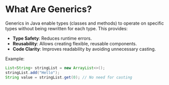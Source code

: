 # What Are Generics?

Generics in Java enable types (classes and methods) to operate on specific types without being rewritten for each type. This provides:
- **Type Safety**: Reduces runtime errors.
- **Reusability**: Allows creating flexible, reusable components.
- **Code Clarity**: Improves readability by avoiding unnecessary casting.

Example:
```java
List<String> stringList = new ArrayList<>();
stringList.add("Hello");
String value = stringList.get(0); // No need for casting

